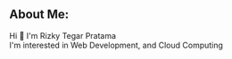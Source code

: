 ## About Me:
Hi 👋 I'm Rizky Tegar Pratama<br>
I'm interested in Web Development, and Cloud Computing  
